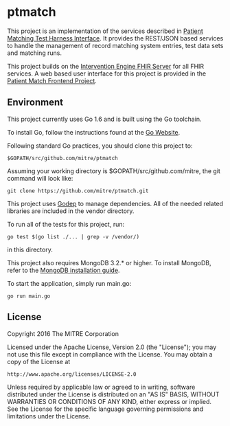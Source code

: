 # ptmatch

This project is an implementation of the services described in [Patient Matching Test Harness Interface](http://mitre.github.io/test-harness-interface/).
It provides the REST/JSON based services to handle the management of record matching system entries, test data sets and matching runs.

This project builds on the [Intervention Engine FHIR Server](https://github.com/intervention-engine/fhir) for all FHIR services. A web
based user interface for this project is provided in the [Patient Match Frontend Project](https://github.com/mitre/ptmatch-frontend). 

## Environment

This project currently uses Go 1.6 and is built using the Go toolchain.

To install Go, follow the instructions found at the [Go Website](http://golang.org/doc/install).

Following standard Go practices, you should clone this project to:

    $GOPATH/src/github.com/mitre/ptmatch

Assuming your working directory is $GOPATH/src/github.com/mitre, the git command will look like:

    git clone https://github.com/mitre/ptmatch.git

This project uses [Godep](https://github.com/tools/godep) to manage dependencies. All of the needed related
libraries are included in the vendor directory.

To run all of the tests for this project, run:

    go test $(go list ./... | grep -v /vendor/)

in this directory.

This project also requires MongoDB 3.2.* or higher. To install MongoDB, refer to the
[MongoDB installation guide](http://docs.mongodb.org/manual/installation/).

To start the application, simply run main.go:

    go run main.go

## License

Copyright 2016 The MITRE Corporation

Licensed under the Apache License, Version 2.0 (the "License");
you may not use this file except in compliance with the License.
You may obtain a copy of the License at

    http://www.apache.org/licenses/LICENSE-2.0

Unless required by applicable law or agreed to in writing, software
distributed under the License is distributed on an "AS IS" BASIS,
WITHOUT WARRANTIES OR CONDITIONS OF ANY KIND, either express or implied.
See the License for the specific language governing permissions and
limitations under the License.